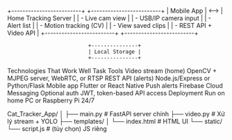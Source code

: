 +-------------------------+     +-------------------------+
|      Mobile App         | <--> |   Home Tracking Server  |
|  - Live cam view        |      |  - USB/IP camera input  |
|  - Alert list           |      |  - Motion tracking (CV) |
|  - View saved clips     |      |  - REST API + Video API |
+-------------------------+     +-------------------------+
                                      
                              +---------------+
                              | Local Storage |
                              +---------------+
Technologies That Work Well
Task	Tools
Video stream (home)	OpenCV + MJPEG server, WebRTC, or RTSP
REST API (alerts)	Node.js/Express or Python/Flask
Mobile app	Flutter or React Native
Push alerts	Firebase Cloud Messaging
Optional auth	JWT, token-based API access
Deployment	Run on home PC or Raspberry Pi 24/7

Cat_Tracker_App/
│
├── main.py              # FastAPI server chính
├── video.py             # Xử lý stream + YOLO
├── templates/
│   └── index.html       # HTML UI
└── static/
    └── script.js        # (tùy chọn) JS riêng